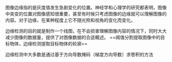 图像边缘指的是灰度值发生急剧变化的位置。神经学和心理学的研究都表明，图像中突变的位置对图像感知很重要，甚至有时候只考虑图像的边缘就可以理解图像的内容。对于边缘，在某种程度上它不随光照和视角的变化而变化。

边缘检测的目的就是制作一个线图，在不会损害理解图像内容的情况下，同时大大减少图像的数据量，提供了对图像数据的合适概述。
==阈值分割提取图像中的目标物体，边缘检测提取目标物体的轮廓==

边缘检测中大多数是通过基于方向导数掩码（梯度方向导数）求卷积的方法

